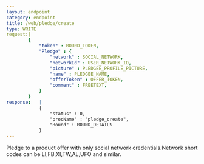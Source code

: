 ```yaml
---
layout: endpoint
category: endpoint
title: /web/pledge/create
type: WRITE
request:|
        {
            "token" : ROUND_TOKEN,
            "Pledge" : {
                "network" : SOCIAL_NETWORK,
                "networkId" : USER_NETWORK_ID,
                "picture" : PLEDGEE_PROFILE_PICTURE,
                "name" : PLEDGEE_NAME,
                "offerToken" : OFFER_TOKEN,
                "comment" : FREETEXT,
            }
        }
response:   |
            {
                "status" : 0,
                "procName" : "pledge_create",
                "Round" : ROUND_DETAILS
            }
---
```


Pledge to a product offer with only social network credentials.Network short codes can be LI,FB,XI,TW,AL,UFO and similar.